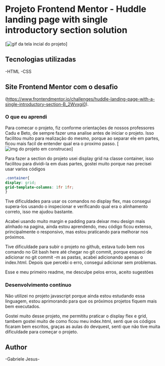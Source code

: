 # Projeto Frontend Mentor - Huddle landing page with single introductory section solution

[<img src="./Animação.gif" alt="gif da tela incial do projeto">]

## Tecnologias utilizadas
-HTML
-CSS

## Site Frontend Mentor com o desafio 

(https://www.frontendmentor.io/challenges/huddle-landing-page-with-a-single-introductory-section-B_2Wvxgi0).


### O que eu aprendi
Para comecar o projeto, fiz conforme orientações de nossos professores Cadu e Beto, de sempre fazer uma analise antes de iniciar o projeto. Isso facilitou muito para realização do mesmo, porque ao separar ele em partes, ficou mais facil de entender qual era o proximo passo.
[<img src="./image-projeto.png" alt="img do projeto em construcao">]

Para fazer a section do projeto usei display grid na classe container, isso facilitou para dividi-la em duas partes, gostei muito porque nao precisei usar varios códigos

```css
.container{  
display: grid;
grid-template-columns: 1fr 1fr;
}
```

Tive dificuldades para usar os comandos no display flex, mas 
consegui supera-los usando o inspecionar e verificando qual era o alinhamento correto, isso me ajudou bastante.

Acabei usando muito margin e padding para deixar meu design mais alinhado na pagina, ainda estou aprendendo, meu código ficou extenso, principalmente o responsivo, mas estou praticando para melhorar nos próximos.

Tive dificuldade para subir o projeto no github, estava tudo bem nos comando no Git bash here até chegar no git commit,  porque  esqueci de adicionar no git commit -m as pastas, acabei adicionando apenas o index.html. Depois que percebi o erro, consegui adicionar sem problemas.

Esse e meu primeiro readme, me desculpe pelos erros, aceito sugestões

### Desenvolvimento contínuo

Não utilizei no projeto javascript porque ainda estou estudando essa linguagem, estou aprimorando para que os próximos projetos fiquem mais bem executados.

Gostei muito desse projeto, me permititu praticar o display flex e grid, tambem gostei muito de como ficou meu index.html, senti que os códigos ficaram bem escritos, graças as aulas do devquest, senti que não tive muita dificuldade para começar o projeto.

## Author

-Gabriele Jesus-